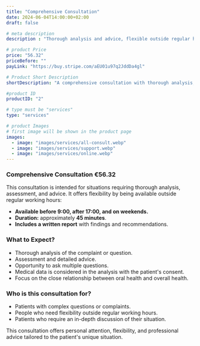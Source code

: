 ```yaml
---
title: "Comprehensive Consultation"
date: 2024-06-04T14:00:00+02:00
draft: false

# meta description
description : "Thorough analysis and advice, flexible outside regular hours."

# product Price
price: "56.32"
priceBefore: ""
payLink: "https://buy.stripe.com/aEU01u97q2JddDa4gl"

# Product Short Description
shortDescription: "A comprehensive consultation with thorough analysis, advice, and flexibility outside regular hours."

#product ID
productID: "2"

# type must be "services"
type: "services"

# product Images
# first image will be shown in the product page
images:
  - image: "images/services/all-consult.webp"
  - image: "images/services/support.webp"
  - image: "images/services/online.webp"
---
```


### Comprehensive Consultation €56.32

This consultation is intended for situations requiring thorough analysis, assessment, and advice. It offers flexibility by being available outside regular working hours:

- **Available before 9:00, after 17:00, and on weekends.**
- **Duration:** approximately **45 minutes**.
- **Includes a written report** with findings and recommendations.

### What to Expect?

- Thorough analysis of the complaint or question.
- Assessment and detailed advice.
- Opportunity to ask multiple questions.
- Medical data is considered in the analysis with the patient's consent.
- Focus on the close relationship between oral health and overall health.

### Who is this consultation for?

- Patients with complex questions or complaints.
- People who need flexibility outside regular working hours.
- Patients who require an in-depth discussion of their situation.

This consultation offers personal attention, flexibility, and professional advice tailored to the patient's unique situation.
